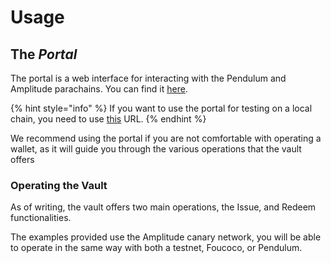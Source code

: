 # Usage

## The _Portal_

The portal is a web interface for interacting with the Pendulum and Amplitude parachains. You can find it [here](https://portal.pendulumchain.org/pendulum/dashboard).

{% hint style="info" %}
If you want to use the portal for testing on a local chain, you need to use [this](https://portal.pendulumchain.org/foucoco/dashboard) URL.
{% endhint %}

We recommend using the portal if you are not comfortable with operating a wallet, as it will guide you through the various operations that the vault offers



### Operating the Vault

As of writing, the vault offers two main operations, the Issue, and Redeem functionalities.&#x20;

The examples provided use the Amplitude canary network, you will be able to operate in the same way with both a testnet, Foucoco, or Pendulum.
